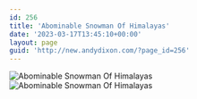 ```yaml
---
id: 256
title: 'Abominable Snowman Of Himalayas'
date: '2023-03-17T13:45:10+00:00'
layout: page
guid: 'http://new.andydixon.com/?page_id=256'
---
```


![Abominable Snowman Of Himalayas](https://i0.wp.com/assets.g8x2.ldn.idrivee2-23.com/posters/Abominable%20Snowman%20Of%20Himalayas%2001.jpg?w=1200&ssl=1 "Abominable Snowman Of Himalayas")  
![Abominable Snowman Of Himalayas](https://i0.wp.com/assets.g8x2.ldn.idrivee2-23.com/posters/Abominable%20Snowman%20Of%20Himalayas%2002.jpg?w=1200&ssl=1 "Abominable Snowman Of Himalayas")